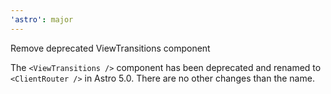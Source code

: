 ```yaml
---
'astro': major
---
```


Remove deprecated ViewTransitions component

The `<ViewTransitions />` component has been deprecated and renamed to `<ClientRouter />` in Astro 5.0. There are no other changes than the name.
